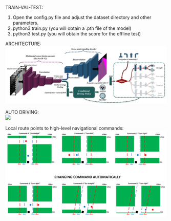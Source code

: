 TRAIN-VAL-TEST:
1. Open the config.py file and adjust the dataset directory and other parameters.
2. python3 train.py (you will obtain a .pth file of the model)
3. python3 test.py (you will obtain the score for the offline test)


ARCHITECTURE:\
<img src="docs/huang_arch.png" width="600">


AUTO DRIVING:\
<img src="docs/huang_2022-06-23_run_2022-06-09_route24.gif" width="600">


Local route points to high-level navigational commands:\
<img src="docs/rp2cmd.png" width="600">
